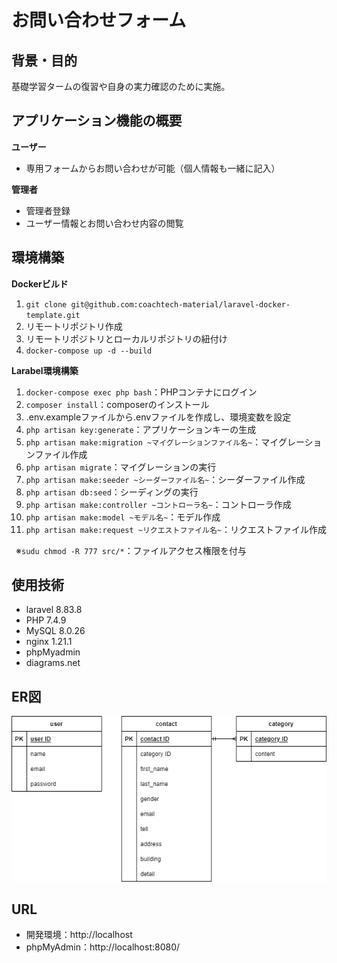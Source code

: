 # お問い合わせフォーム

## 背景・目的
基礎学習タームの復習や自身の実力確認のために実施。


## アプリケーション機能の概要
**ユーザー**  
* 専用フォームからお問い合わせが可能（個人情報も一緒に記入）

**管理者**
* 管理者登録
* ユーザー情報とお問い合わせ内容の閲覧


## 環境構築
**Dockerビルド**
1. `git clone git@github.com:coachtech-material/laravel-docker-template.git`
2. リモートリポジトリ作成
3. リモートリポジトリとローカルリポジトリの紐付け
4. `docker-compose up -d --build`

**Larabel環境構築**
1. `docker-compose exec php bash`：PHPコンテナにログイン
2. `composer install`：composerのインストール
3. .env.exampleファイルから.envファイルを作成し、環境変数を設定
4. `php artisan key:generate`：アプリケーションキーの生成
5. `php artisan make:migration ~マイグレーションファイル名~`：マイグレーションファイル作成
6. `php artisan migrate`：マイグレーションの実行
7. `php artisan make:seeder ~シーダーファイル名~`：シーダーファイル作成
8. `php artisan db:seed`：シーディングの実行 
9. `php artisan make:controller ~コントローラ名~`：コントローラ作成
10. `php artisan make:model ~モデル名~`：モデル作成
11. `php artisan make:request ~リクエストファイル名~`：リクエストファイル作成

&ensp;※`sudu chmod -R 777 src/*`：ファイルアクセス権限を付与


## 使用技術
* laravel 8.83.8
* PHP 7.4.9
* MySQL 8.0.26
* nginx 1.21.1
* phpMyadmin
* diagrams.net


## ER図
![ER図](er.drawio.png)


## URL
* 開発環境：http://localhost
* phpMyAdmin：http://localhost:8080/
